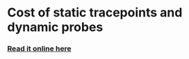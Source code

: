 Cost of static tracepoints and dynamic probes
=============================================

### [Read it online here](http://nbviewer.ipython.org/urls/raw.github.com/aberlemont/notes-on-linux-and-performance/master/perf/cost_of_tracepoints_and_probes.ipynb)
